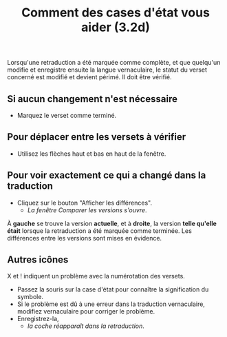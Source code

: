 ﻿---
title: Comment des cases d'état vous aider (3.2d)
---
Lorsqu'une retraduction a été marquée comme complète, et que quelqu'un modifie et enregistre ensuite la langue vernaculaire, le statut du verset concerné est modifié et devient périmé. Il doit être vérifié.

## Si aucun changement n'est nécessaire

-   Marquez le verset comme terminé.

## Pour déplacer entre les versets à vérifier

-   Utilisez les flèches haut et bas en haut de la fenêtre.

## Pour voir exactement ce qui a changé dans la traduction

-   Cliquez sur le bouton "Afficher les différences".  
    -  *La fenêtre Comparer les versions s'ouvre*.

À **gauche** se trouve la version **actuelle**, et à **droite**, la version **telle qu'elle était** lorsque la retraduction a été marquée comme terminée. Les différences entre les versions sont mises en évidence.

## Autres icônes

X et ! indiquent un problème avec la numérotation des versets.

-   Passez la souris sur la case d'état pour connaître la signification du symbole.
-   Si le problème est dû à une erreur dans la traduction vernaculaire, modifiez vernaculaire pour corriger le problème.
-   Enregistrez-la,  
    -  *la coche réapparaît dans la retraduction*.

